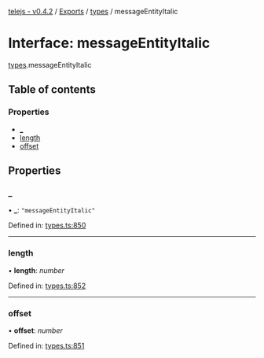 [telejs - v0.4.2](../README.md) / [Exports](../modules.md) / [types](../modules/types.md) / messageEntityItalic

# Interface: messageEntityItalic

[types](../modules/types.md).messageEntityItalic

## Table of contents

### Properties

- [\_](types.messageentityitalic.md#_)
- [length](types.messageentityitalic.md#length)
- [offset](types.messageentityitalic.md#offset)

## Properties

### \_

• **\_**: ``"messageEntityItalic"``

Defined in: [types.ts:850](https://github.com/telejs/telejs/blob/64a8dcf/src/types.ts#L850)

___

### length

• **length**: *number*

Defined in: [types.ts:852](https://github.com/telejs/telejs/blob/64a8dcf/src/types.ts#L852)

___

### offset

• **offset**: *number*

Defined in: [types.ts:851](https://github.com/telejs/telejs/blob/64a8dcf/src/types.ts#L851)
